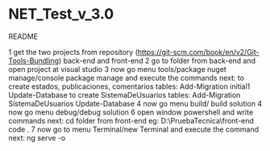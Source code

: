 # NET_Test_v_3.0

README

1 get the two projects from repository  (https://git-scm.com/book/en/v2/Git-Tools-Bundling) back-end and front-end
2 go to folder from back-end and open project at visual studio
3 now go menu tools/package nuget manage/console package manage and execute the commands next:
to create estados, publicaciones, comentarios tables:
Add-Migration initial1
Update-Database
to create SistemaDeUsuarios tables:
Add-Migration SistemaDeUsuarios
Update-Database
4 now go menu build/ build solution
4 now go menu debug/debug solution
6 open window powershell and write commands next:
 cd folder from front-end eg: D:\PruebaTecnica\front-end
 code .
7 now go to menu Terminal/new Terminal and execute the command next:
 ng serve -o
